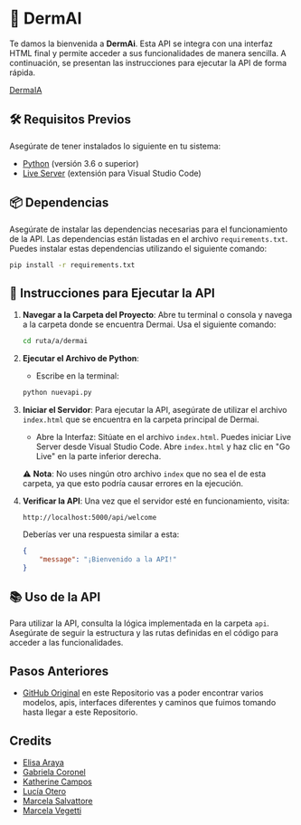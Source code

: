 # 🚀 DermAI

Te damos la bienvenida a **DermAi**. Esta API se integra con una interfaz HTML final y permite acceder a sus funcionalidades de manera sencilla. A continuación, se presentan las instrucciones para ejecutar la API de forma rápida.

[DermaIA](https://i.imgur.com/JB317dD.png)

## 🛠️ Requisitos Previos

Asegúrate de tener instalados lo siguiente en tu sistema:

- [Python](https://www.python.org/) (versión 3.6 o superior)
- [Live Server](https://marketplace.visualstudio.com/items?itemName=ritwickdey.LiveServer) (extensión para Visual Studio Code)

## 📦 Dependencias

Asegúrate de instalar las dependencias necesarias para el funcionamiento de la API. Las dependencias están listadas en el archivo `requirements.txt`. Puedes instalar estas dependencias utilizando el siguiente comando:

```bash
pip install -r requirements.txt
```

## 🚀 Instrucciones para Ejecutar la API

1. **Navegar a la Carpeta del Proyecto**: Abre tu terminal o consola y navega a la carpeta donde se encuentra Dermai. Usa el siguiente comando:
   ```bash
   cd ruta/a/dermai
   ```

2. **Ejecutar el Archivo de Python**: 
   - Escribe en la terminal:
   ```bash
   python nuevapi.py
   ```

3. **Iniciar el Servidor**: Para ejecutar la API, asegúrate de utilizar el archivo `index.html` que se encuentra en la carpeta principal de Dermai.
   - Abre la Interfaz: Sitúate en el archivo `index.html`. Puedes iniciar Live Server desde Visual Studio Code. Abre `index.html` y haz clic en "Go Live" en la parte inferior derecha.

   ⚠️ **Nota**: No uses ningún otro archivo `index` que no sea el de esta carpeta, ya que esto podría causar errores en la ejecución.

4. **Verificar la API**: Una vez que el servidor esté en funcionamiento, visita:
   ```
   http://localhost:5000/api/welcome
   ```
   Deberías ver una respuesta similar a esta:
   ```json
   {
       "message": "¡Bienvenido a la API!"
   }
   ```

## 📚 Uso de la API

Para utilizar la API, consulta la lógica implementada en la carpeta `api`. Asegúrate de seguir la estructura y las rutas definidas en el código para acceder a las funcionalidades.

## Pasos Anteriores

- [GitHub Original](https://github.com/mariaelisaaraya/M1000IA) en este Repositorio vas a poder encontrar varios modelos, apis, interfaces diferentes y caminos que fuimos tomando hasta llegar a este Repositorio.

## Credits

- [Elisa Araya](https://www.linkedin.com/in/arayamariaelisa/)
- [Gabriela Coronel](https://www.linkedin.com/in/gabriela-coronel-43a0a4286/)
- [Katherine Campos](https://www.linkedin.com/in/katherine-campos-99951b94/)
- [Lucía Otero](https://www.linkedin.com/in/luciaoterolarreborges/)
- [Marcela Salvattore](https://www.linkedin.com/in/marcela-adriana-salvattore/) 
- [Marcela Vegetti](https://www.linkedin.com/in/marcela-vegetti-b273259/) 